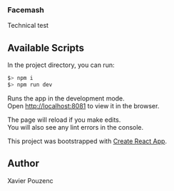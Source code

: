 ### Facemash

Technical test

## Available Scripts

In the project directory, you can run:

``` bash
$> npm i
$> npm run dev
```

Runs the app in the development mode.<br>
Open [http://localhost:8081](http://localhost:8081) to view it in the browser.

The page will reload if you make edits.<br>
You will also see any lint errors in the console.


This project was bootstrapped with [Create React App](https://github.com/facebook/create-react-app).

## Author

Xavier Pouzenc
